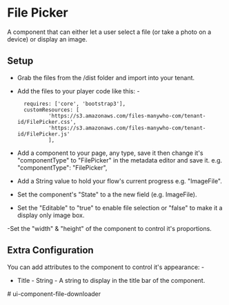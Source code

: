 # File Picker

A component that can either let a user select a file (or take a photo on a device) or display an image.


## Setup

- Grab the files from the /dist folder and import into your tenant.

- Add the files to your player code like this: -

        requires: ['core', 'bootstrap3'],
        customResources: [
                'https://s3.amazonaws.com/files-manywho-com/tenant-id/FilePicker.css',
                'https://s3.amazonaws.com/files-manywho-com/tenant-id/FilePicker.js'
                ],


- Add a component to your page, any type, save it then change it's "componentType" to "FilePicker" in the metadata editor and save it.
e.g. 
            "componentType": "FilePicker",

- Add a String value to hold your flow's current progress e.g. "ImageFile".

- Set the component's "State" to a the new field (e.g. ImageFile). 

- Set the "Editable" to "true" to enable file selection or "false" to make it a display only image box.

-Set the "width" & "height" of the component to control it's proportions.


## Extra Configuration

You can add attributes to the component to control it's appearance: -

- Title  - String - A string to display in the title bar of the component.

#   u i - c o m p o n e n t - f i l e - d o w n l o a d e r  
 
